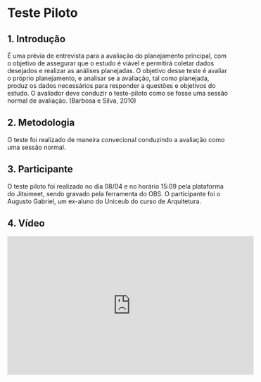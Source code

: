 # Teste Piloto

## 1. Introdução
É uma prévia de entrevista para a avaliação do planejamento principal, com o objetivo de assegurar que o estudo é viável e permitirá coletar dados desejados e realizar as análises planejadas. O objetivo desse teste é avaliar o próprio planejamento, e analisar se a avaliação, tal como planejada, produz os dados necessários para responder a questões e objetivos do estudo. O avaliador deve conduzir o teste-piloto como se fosse uma sessão normal de avaliação. (Barbosa e Silva, 2010)

## 2. Metodologia
O teste foi realizado de maneira convecional conduzindo a avaliação como uma sessão normal.

## 3. Participante
O teste piloto foi realizado no dia 08/04 e no horário 15:09 pela plataforma do Jitsimeet, sendo gravado pela ferramenta do OBS. O participante foi o Augusto Gabriel, um ex-aluno do Uniceub do curso de Arquitetura.

## 4. Vídeo
<center>

<iframe width="560" height="315" src="https://www.youtube.com/embed/cLIxFbbD2JQ" title="YouTube video player" frameborder="0" allow="accelerometer; autoplay; clipboard-write; encrypted-media; gyroscope; picture-in-picture" allowfullscreen></iframe>

</center>